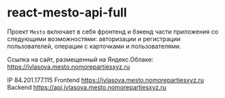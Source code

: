 # react-mesto-api-full
Проект `Mesto` включает в себя фронтенд и бэкенд части приложения со следующими возможностями: авторизации и регистрации пользователей, операции с карточками и пользователями.

  
Cсылка на сайт, размещенный на Яндекс.Облаке: https://jvlasova.mesto.nomorepartiesxyz.ru

IP 84.201.177.115
Frontend https://jvlasova.mesto.nomorepartiesxyz.ru
Backend https://api.jvlasova.mesto.nomorepartiesxyz.ru
